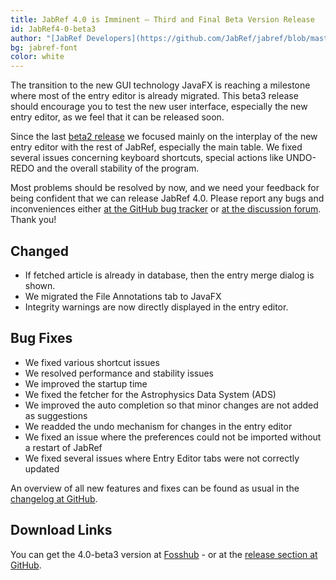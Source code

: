 ```yaml
---
title: JabRef 4.0 is Imminent – Third and Final Beta Version Release 
id: JabRef4-0-beta3
author: "[JabRef Developers](https://github.com/JabRef/jabref/blob/master/DEVELOPERS)"
bg: jabref-font
color: white
---
```


The transition to the new GUI technology JavaFX is reaching a milestone where most of the entry editor is already migrated.
This beta3 release should encourage you to test the new user interface, especially the new entry editor, as we feel that it can be released soon.

Since the last [beta2 release](http://blog.jabref.org/2017/07/19/JabRef4-0-beta2) we focused mainly on the interplay of the new entry editor with the rest of JabRef, especially the main table.
We fixed several issues concerning keyboard shortcuts, special actions like UNDO-REDO and the overall stability of the program.

Most problems should be resolved by now, and we need your feedback for being confident that we can release JabRef 4.0. Please report any bugs and inconveniences either [at the GitHub bug tracker](https://github.com/JabRef/jabref/issues/new) or [at the discussion forum](http://discourse.jabref.org). Thank you!

## Changed

- If fetched article is already in database, then the entry merge dialog is shown.
- We migrated the File Annotations tab to JavaFX
- Integrity warnings are now directly displayed in the entry editor.

## Bug Fixes

- We fixed various shortcut issues
- We resolved performance and stability issues
- We improved the startup time
- We fixed the fetcher for the Astrophysics Data System (ADS)
- We improved the auto completion so that minor changes are not added as suggestions
- We readded the undo mechanism for changes in the entry editor 
- We fixed an issue where the preferences could not be imported without a restart of JabRef
- We fixed several issues where Entry Editor tabs were not correctly updated

An overview of all new features and fixes can be found as usual in the [changelog at GitHub](https://github.com/JabRef/jabref/blob/v4.0-beta3/CHANGELOG.md).

## Download Links

You can get the 4.0-beta3 version at [Fosshub](http://www.fosshub.com/JabRef.html) - or at the [release section at GitHub](https://github.com/JabRef/jabref/releases/tag/v4.0-beta3).
